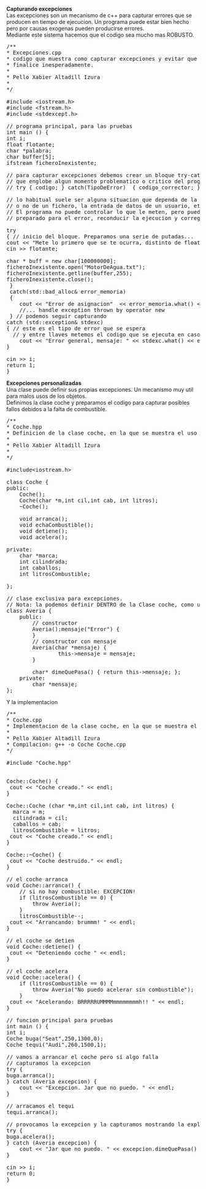 <b>Capturando excepciones</b><br>
Las excepciones son un mecanismo de c++ para capturar errores que se producen
en tiempo de ejecucion. Un programa puede estar bien hecho pero por causas exogenas
pueden producirse errores. <br>
Mediante este sistema hacemos que el codigo sea mucho mas ROBUSTO.
<pre>
/**
* Excepciones.cpp
* codigo que muestra como capturar excepciones y evitar que el programa
* finalice inesperadamente.
*
* Pello Xabier Altadill Izura
*
*/

#include &lt;iostream.h&gt;
#include &lt;fstream.h&gt;
#include &lt;stdexcept.h&gt; 

// programa principal, para las pruebas
int main () {
int i;
float flotante;
char *palabra;
char buffer[5];
ifstream ficheroInexistente;

// para capturar excepciones debemos crear un bloque try-catch
// que englobe algun momento problematico o critico del programa:
// try { codigo; } catch(TipoDeError)  { codigo_corrector; }

// lo habitual suele ser alguna situacion que dependa de la existencia
// o no de un fichero, la entrada de datos de un usuario, etc..
// El programa no puede controlar lo que le meten, pero puede estar
// preparado para el error, reconducir la ejecucion y corregir la situacion

try 
{ // inicio del bloque. Preparamos una serie de putadas...
cout &lt;&lt; "Mete lo primero que se te ocurra, distinto de float: " &lt;&lt; endl;
cin &gt;&gt; flotante;

char * buff = new char[100000000];
ficheroInexistente.open("MotorDeAgua.txt");
ficheroInexistente.getline(buffer,255);
ficheroInexistente.close();
 }
 catch(std::bad_alloc& error_memoria)
 {
    cout &lt;&lt; "Error de asignacion"  &lt;&lt; error_memoria.what() &lt;&lt; endl; 
    //... handle exception thrown by operator new
 } // podemos seguir capturando
catch (std::exception& stdexc) 
{ // este es el tipo de error que se espera
  // y entre llaves metemos el codigo que se ejecuta en caso de error.
    cout &lt;&lt; "Error general, mensaje: " &lt;&lt; stdexc.what() &lt;&lt; endl;
}

cin &gt;&gt; i;
return 1;
}
</pre>
<b>Excepciones personalizadas</b><br>
Una clase puede definir sus propias excepciones. Un mecanismo muy util
para malos usos de los objetos. 
<br>Definimos la clase coche y preparamos el codigo para capturar posibles
fallos debidos a la falta de combustible.
<pre>
/**
* Coche.hpp
* Definicion de la clase coche, en la que se muestra el uso de excepciones
*
* Pello Xabier Altadill Izura 
* 
*/

#include&lt;iostream.h&gt;

class Coche {
public:
	Coche();
	Coche(char *m,int cil,int cab, int litros);
	~Coche();
	
	void arranca();
	void echaCombustible();
	void detiene();
	void acelera();
	
private:
	char *marca;
	int cilindrada;
	int caballos; 
	int litrosCombustible;

};

// clase exclusiva para excepciones.
// Nota: la podemos definir DENTRO de la Clase coche, como un atributo MAS
class Averia {
    public:
        // constructor
        Averia():mensaje("Error") {
        }
        // constructor con mensaje
        Averia(char *mensaje) {
                this->mensaje = mensaje;
        }
        
        char* dimeQuePasa() { return this->mensaje; };
    private:
        char *mensaje;
};
</pre>
Y la implementacion
<pre>
/**
* Coche.cpp
* Implementacion de la clase coche, en la que se muestra el uso de excepciones
*
* Pello Xabier Altadill Izura 
* Compilacion: g++ -o Coche Coche.cpp
*/

#include "Coche.hpp"


Coche::Coche() {
 cout &lt;&lt; "Coche creado." &lt;&lt; endl;
}

Coche::Coche (char *m,int cil,int cab, int litros) {
  marca = m;
  cilindrada = cil;
  caballos = cab;
  litrosCombustible = litros;
 cout &lt;&lt; "Coche creado." &lt;&lt; endl;
}

Coche::~Coche() {
 cout &lt;&lt; "Coche destruido." &lt;&lt; endl;
}

// el coche arranca
void Coche::arranca() {
    // si no hay combustible: EXCEPCION!
    if (litrosCombustible == 0) {
        throw Averia();      
    }
    litrosCombustible--;
 cout &lt;&lt; "Arrancando: brummm! " &lt;&lt; endl;
}

// el coche se detien
void Coche::detiene() {
 cout &lt;&lt; "Deteniendo coche " &lt;&lt; endl;
}

// el coche acelera
void Coche::acelera() {
    if (litrosCombustible == 0) {
        throw Averia("No puedo acelerar sin combustible");      
    }
 cout &lt;&lt; "Acelerando: BRRRRRUMMMMmmmmmmmmh!! " &lt;&lt; endl;
}

// funcion principal para pruebas
int main () {
int i;
Coche buga("Seat",250,1300,0);
Coche tequi("Audi",260,1500,1);

// vamos a arrancar el coche pero si algo falla
// capturamos la excepcion
try {
buga.arranca();
} catch (Averia excepcion) {
    cout &lt;&lt; "Excepcion. Jar que no puedo. " &lt;&lt; endl;
}

// arracamos el tequi
tequi.arranca();

// provocamos la excepcion y la capturamos mostrando la explicacion.
try {
buga.acelera();
} catch (Averia excepcion) {
    cout &lt;&lt; "Jar que no puedo. " &lt;&lt; excepcion.dimeQuePasa() &lt;&lt; endl;
}

cin &gt;&gt; i;
return 0;
}
</pre>
